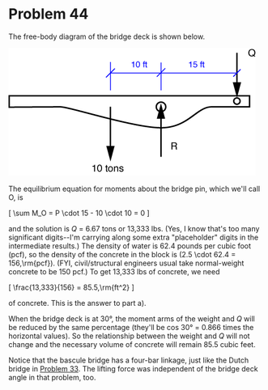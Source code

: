 # Problem 44 #

The free-body diagram of the bridge deck is shown below.

<img src="images/044.png" />

The equilibrium equation for moments about the bridge pin, which we'll call O, is

\[ \sum M_O = P \cdot 15 - 10 \cdot 10 = 0 \]

and the solution is *Q* = 6.67 tons or 13,333 lbs. (Yes, I know that's too many significant digits--I'm carrying along some extra "placeholder" digits in the intermediate results.) The density of water is 62.4 pounds per cubic foot (pcf), so the density of the concrete in the block is \(2.5 \cdot 62.4 = 156\,\rm{pcf}\). (FYI, civil/structural engineers usual take normal-weight concrete to be 150 pcf.) To get 13,333 lbs of concrete, we need

\[ \frac{13,333}{156} = 85.5\,\rm{ft^2} \]

of concrete. This is the answer to part a).

When the bridge deck is at 30°, the moment arms of the weight and *Q* will be reduced by the same percentage (they'll be cos 30° = 0.866 times the horizontal values). So the relationship between the weight and *Q* will not change and the necessary volume of concrete will remain 85.5 cubic feet.

Notice that the bascule bridge has a four-bar linkage, just like the Dutch bridge in [Problem 33][1]. The lifting force was independent of the bridge deck angle in that problem, too.


[1]: problem033.html


